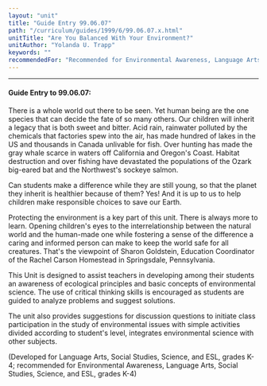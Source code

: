 ```yaml
---
layout: "unit"
title: "Guide Entry 99.06.07"
path: "/curriculum/guides/1999/6/99.06.07.x.html"
unitTitle: "Are You Balanced With Your Environment?"
unitAuthor: "Yolanda U. Trapp"
keywords: ""
recommendedFor: "Recommended for Environmental Awareness, Language Arts, Social Studies, Science and ESL, grades K-4."
---
```

<body>
<hr/>
<h4>
Guide Entry to 99.06.07:
</h4>
<p>There is a whole world out there to be seen.  Yet human being are the one species that can decide the fate of so many others.  Our children will inherit a legacy that is both sweet and bitter.  Acid rain, rainwater polluted by the chemicals that factories spew into the air, has made hundred of lakes in the US and thousands in Canada unlivable for fish.  Over hunting has made the gray whale scarce in waters off California and Oregon's Coast.  Habitat destruction and over fishing have devastated the populations of the Ozark big-eared bat and the Northwest's sockeye salmon.</p>
<p>
Can students make a difference while they are still young, so that the planet they inherit is healthier because of them?  Yes!  And it is up to us to help children make responsible choices to save our Earth.
</p>
<p>
Protecting the environment is a key part of this unit.  There is always more to learn.  Opening children's eyes to the interrelationship between the natural world and the human-made one while fostering a sense of the difference a caring and informed person can make to keep the world safe for all creatures.  That's the viewpoint of Sharon Goldstein, Education Coordinator of the Rachel Carson Homestead in Springsdale, Pennsylvania.
</p>
<p>
This Unit is designed to assist teachers in developing among their students an awareness of ecological principles and basic concepts of environmental science.  The use of critical thinking skills is encouraged as students are guided to analyze problems and suggest solutions.
</p>
<p>
The unit also provides suggestions for discussion questions to initiate class participation in the study of environmental issues with simple activities divided according to student's level, integrates environmental science with other subjects.
</p>
<p>
(Developed for Language Arts, Social Studies, Science, and ESL, grades K-4; recommended for Environmental Awareness, Language Arts, Social Studies, Science, and ESL, grades K-4)
</p>
</body>
